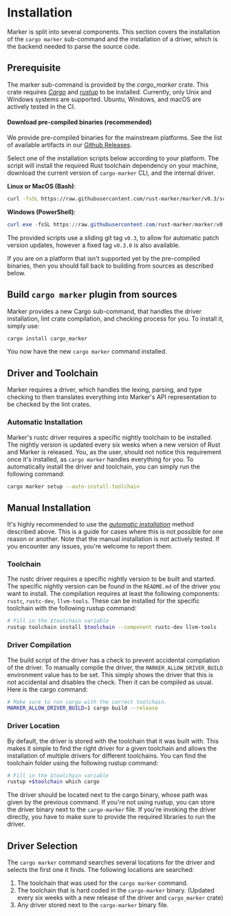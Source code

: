 # Installation

Marker is split into several components. This section covers the installation of the `cargo marker` sub-command and the installation of a driver, which is the backend needed to parse the source code.

<!-- toc -->

## Prerequisite

The marker sub-command is provided by the *cargo_marker* crate. This crate requires *[Cargo]* and *[rustup]* to be installed. Currently, only Unix and Windows systems are supported. Ubuntu, Windows, and macOS are actively tested in the CI.

[Cargo]: https://github.com/rust-lang/cargo/
[rustup]: https://github.com/rust-lang/rustup/

#### Download pre-compiled binaries (recommended)

<!-- Please keep this section in sync with the root README.md -->

We provide pre-compiled binaries for the mainstream platforms. See the list of available artifacts in our [Github Releases](https://github.com/rust-marker/marker/releases/latest).

Select one of the installation scripts below according to your platform. The script will install the required Rust toolchain dependency on your machine, download the current version of `cargo-marker` CLI, and the internal driver.

<!-- region replace-version stable -->

**Linux or MacOS (Bash)**:
```bash
curl -fsSL https://raw.githubusercontent.com/rust-marker/marker/v0.3/scripts/release/install.sh | bash
```

**Windows (PowerShell)**:
```ps1
curl.exe -fsSL https://raw.githubusercontent.com/rust-marker/marker/v0.3/scripts/release/install.ps1 | powershell -command -
```

The provided scripts use a sliding git tag `v0.3`, to allow for automatic patch version updates, however a fixed tag `v0.3.0` is also available.

<!-- endregion replace-version stable -->

If you are on a platform that isn't supported yet by the pre-compiled binaries, then you should fall back to building from sources as described below.

## Build `cargo marker` plugin from sources

Marker provides a new Cargo sub-command, that handles the driver installation, lint crate compilation, and checking process for you. To install it, simply use:

```sh
cargo install cargo_marker
```

You now have the new `cargo marker` command installed.

## Driver and Toolchain

Marker requires a driver, which handles the lexing, parsing, and type checking to then translates everything into Marker's API representation to be checked by the lint crates.

### Automatic Installation

Marker's rustc driver requires a specific nightly toolchain to be installed. The nightly version is updated every six weeks when a new version of Rust and Marker is released. You, as the user, should not notice this requirement once it's installed, as `cargo marker` handles everything for you. To automatically install the driver and toolchain, you can simply run the following command:

```sh
cargo marker setup --auto-install-toolchain
```

## Manual Installation

It's highly recommended to use the [*automatic installation*](#automatic-installation) method described above. This is a guide for cases where this is not possible for one reason or another. Note that the manual installation is not actively tested. If you encounter any issues, you're welcome to report them.

### Toolchain

The rustc driver requires a specific nightly version to be built and started. The specific nightly version can be found in the `README.md` of the driver you want to install. The compilation requires at least the following components: `rustc`, `rustc-dev`, `llvm-tools`. These can be installed for the specific toolchain with the following rustup command:

```sh
# Fill in the $toolchain variable
rustup toolchain install $toolchain --component rustc-dev llvm-tools
```

### Driver Compilation

The build script of the driver has a check to prevent accidental compilation of the driver. To manually compile the driver, the `MARKER_ALLOW_DRIVER_BUILD` environment value has to be set. This simply shows the driver that this is not accidental and disables the check. Then it can be compiled as usual. Here is the cargo command:

```sh
# Make sure to run cargo with the correct toolchain.
MARKER_ALLOW_DRIVER_BUILD=1 cargo build --release
```

### Driver Location

By default, the driver is stored with the toolchain that it was built with. This makes it simple to find the right driver for a given toolchain and allows the installation of multiple drivers for different toolchains. You can find the toolchain folder using the following rustup command:

```sh
# Fill in the $toolchain variable
rustup +$toolchain which cargo
```

The driver should be located next to the cargo binary, whose path was given by the previous command. If you're not using rustup, you can store the driver binary next to the `cargo-marker` file. If you're invoking the driver directly, you have to make sure to provide the required libraries to run the driver.

## Driver Selection

The `cargo marker` command searches several locations for the driver and selects the first one it finds. The following locations are searched:
1. The toolchain that was used for the `cargo marker` command.
2. The toolchain that is hard coded in the `cargo-marker` binary. (Updated every six weeks with a new release of the driver and `cargo_marker` crate)
3. Any driver stored next to the `cargo-marker` binary file.
